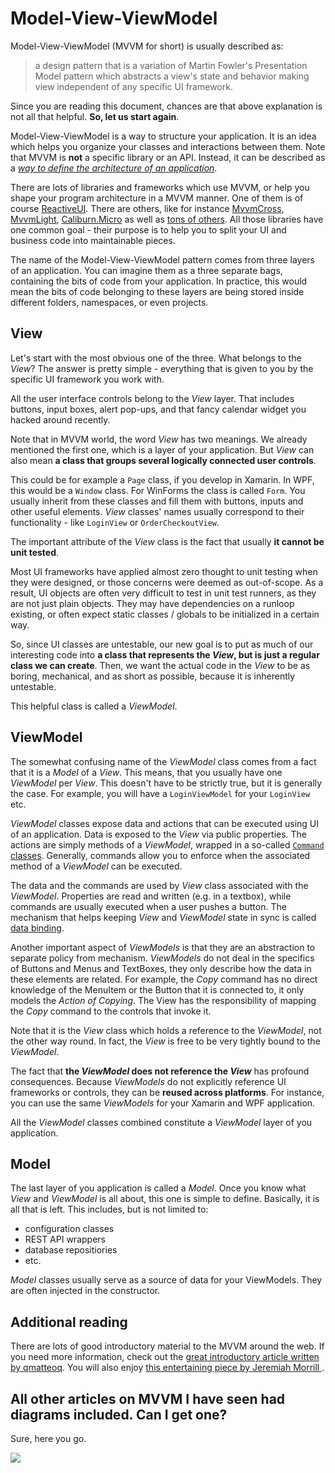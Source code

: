 # Model-View-ViewModel

Model-View-ViewModel (MVVM for short) is usually described as:

> a design pattern that is a variation of Martin Fowler's Presentation Model pattern which abstracts a view's state and behavior making view independent of any specific UI framework.

Since you are reading this document, chances are that above explanation is not all that helpful. **So, let us start again**.

Model-View-ViewModel is a way to structure your application. It is an idea which helps you organize your classes and interactions between them. Note that MVVM is **not** a specific library or an API. Instead, it can be described as a [*way to define the architecture of an application*](http://wp.qmatteoq.com/the-mvvm-pattern-introduction/). 

There are lots of libraries and frameworks which use MVVM, or help you shape your program architecture in a MVVM manner. One of them is of course [ReactiveUI](http://reactiveui.net/). There are others, like for instance [MvvmCross](http://mvvmcross.com/), [MvvmLight](http://www.mvvmlight.net/), [Caliburn.Micro](http://caliburnmicro.com/) as well as [tons of others](https://www.nuget.org/packages?q=mvvm). All those libraries have one common goal - their purpose is to help you to split your UI and business code into maintainable pieces.

The name of the Model-View-ViewModel pattern comes from three layers of an application. You can imagine them as a three separate bags, containing the bits of code from your application. In practice, this would mean the bits of code belonging to these layers are being stored inside different folders, namespaces, or even projects.

## View

Let's start with the most obvious one of the three. What belongs to the *View*? The answer is pretty simple - everything that is given to you by the specific UI framework you work with. 

All the user interface controls belong to the *View* layer. That includes buttons, input boxes, alert pop-ups, and that fancy calendar widget you hacked around recently.

Note that in MVVM world, the word *View* has two meanings. We already mentioned the first one, which is a layer of your application. But *View* can also mean **a class that groups several logically connected user controls**.

This could be for example a `Page` class, if you develop in Xamarin. In WPF, this would be a `Window` class. For WinForms the class is called `Form`. You usually inherit from these classes and fill them with buttons, inputs and other useful elements. *View* classes' names usually correspond to their  functionality - like `LoginView` or `OrderCheckoutView`.

The important attribute of the *View* class is the fact that usually **it cannot be unit tested**.

Most UI frameworks have applied almost zero thought to unit testing when they were designed, or those concerns were deemed as out-of-scope. As a result, UI objects are often very difficult to test in unit test runners, as they are not just plain objects. They may have dependencies on a runloop existing, or often expect static classes / globals to be initialized in a certain way.

So, since UI classes are untestable, our new goal is to put as much of our interesting code into **a class that represents the *View*, but is just a regular class we can create**. Then, we want the actual code in the *View* to be as boring, mechanical, and as short as possible, because it is inherently untestable.

This helpful class is called a *ViewModel*.

## ViewModel
The somewhat confusing name of the *ViewModel* class comes from a fact that it is a *Model* of a *View*. This means, that you usually have one *ViewModel* per *View*. This doesn't have to be strictly true, but it is generally the case. For example, you will have a `LoginViewModel` for your `LoginView` etc.

*ViewModel* classes expose data and actions that can be executed using UI of an application. Data is exposed to the *View* via public properties. The actions are simply methods of a *ViewModel*, wrapped in a so-called [`Command` classes](commands/index.md). Generally, commands allow you to enforce when the associated method of a *ViewModel* can be executed.

The data and the commands are used by *View* class associated with the *ViewModel*. Properties are read and written (e.g. in a textbox), while commands are usually executed when a user pushes a button. The mechanism that helps keeping *View* and *ViewModel* state in sync is called [data binding](binding/index.md).

Another important aspect of *ViewModels* is that they are an abstraction to separate policy from mechanism. *ViewModels* do not deal in the specifics of Buttons and Menus and TextBoxes, they only describe how the data in these elements are related. For example, the *Copy* command has no direct knowledge of the MenuItem or the Button that it is connected to, it only models the *Action of Copying*. The View has the responsibility of mapping the *Copy* command to the controls that invoke it.

Note that it is the *View* class which holds a reference to the *ViewModel*, not the other way round. In fact, the *View* is free to be very tightly bound to the *ViewModel*. 

The fact that **the *ViewModel* does not reference the *View*** has profound consequences. Because *ViewModels* do not explicitly reference UI frameworks or controls, they can be **reused across platforms**. For instance, you can use the same *ViewModels* for your Xamarin and WPF application.


All the *ViewModel* classes combined constitute a *ViewModel* layer of you application.

## Model
The last layer of you application is called a *Model*. Once you know what *View* and *ViewModel* is all about, this one is simple to define. Basically, it is all that is left. This includes, but is not limited to:
- configuration classes
- REST API wrappers
- database repositiories
- etc.

*Model* classes usually serve as a source of data for your ViewModels. They are often injected in the constructor.

## Additional reading
There are lots of good introductory material to the MVVM around the web. If you need more information, check out the [great introductory article written by qmatteoq](http://wp.qmatteoq.com/the-mvvm-pattern-introduction/). You will also enjoy [this entertaining piece by Jeremiah Morrill ](http://jmorrill.hjtcentral.com/Home/tabid/428/EntryId/433/Anatomy-of-an-MVVM-Application-or-How-Tards-Like-Me-Make-MVVM-Apps.aspx).

## All other articles on MVVM I have seen had diagrams included. Can I get one?

Sure, here you go.

![](https://i.stack.imgur.com/yDjEr.png)
